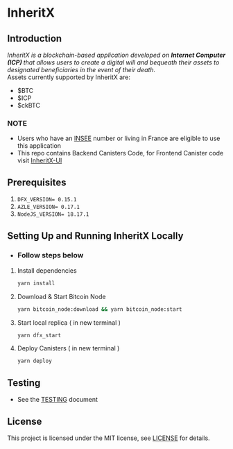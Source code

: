 # InheritX

## Introduction

<!-- Ignore -->
<i>
InheritX is a blockchain-based application developed on <b>Internet Computer (ICP) </b> that allows users to create a digital will and bequeath their assets to designated beneficiaries in the event of their death.
</i>

<br>
Assets currently supported by InheritX are:

- $BTC
- $ICP
- $ckBTC

### NOTE

- Users who have an [INSEE](https://www.insee.fr/en/accueil) number or living in France are eligible to use this application
- This repo contains Backend Canisters Code, for Frontend Canister code visit [InheritX-UI](https://github.com/mzurs/InheritX-UI)

## Prerequisites

1. `DFX_VERSION= 0.15.1`
2. `AZLE_VERSION= 0.17.1`
3. `NodeJS_VERSION= 18.17.1`

## Setting Up and Running InheritX Locally

- <h3>Follow steps below</h3>

1. Install dependencies

   ```bash
   yarn install
   ```

2. Download & Start Bitcoin Node

   ```bash
   yarn bitcoin_node:download && yarn bitcoin_node:start
   ```

3. Start local replica ( in new terminal )

   ```bash
   yarn dfx_start
   ```

4. Deploy Canisters ( in new terminal )

   ```bash
   yarn deploy
   ```

## Testing

- See the [TESTING](TESTING.md) document

## License

This project is licensed under the MIT license, see [LICENSE](<[LICENSE](https://github.com/mzurs/InheritX/blob/main/LICENSE)>) for details.
